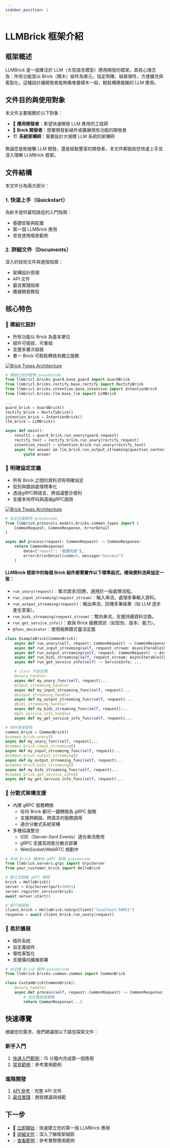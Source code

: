 ```yaml
---
sidebar_position: 1
---
```


# LLMBrick 框架介紹

## 框架概述

LLMBrick 是一個專注於 LLM（大型語言模型）應用開發的框架，其核心理念為：所有功能皆以 Brick（積木）組件為單元，協定明確、組裝彈性，方便擴充與客製化。這種設計讓開發者能夠像堆疊積木一般，輕鬆構建複雜的 LLM 應用。

## 文件目的與使用對象

本文件主要服務於以下對象：
- 🎯 **應用開發者**：希望快速開發 LLM 應用的工程師
- 🔧 **Brick 開發者**：想要開發新組件或擴展現有功能的開發者
- 🏗️ **系統架構師**：需要設計大規模 LLM 系統的架構師

無論您是剛接觸 LLM 開發，還是經驗豐富的開發者，本文件都能助您快速上手並深入理解 LLMBrick 框架。

## 文件結構

本文件分為兩大部分：

### 1. 快速上手（Quickstart）
為新手提供最短路徑的入門指南：
- 基礎安裝與配置
- 第一個 LLMBrick 應用
- 常見使用場景範例

### 2. 詳細文件（Documents）
深入的技術文件與進階指南：
- 架構設計原理
- API 文件
- 最佳實踐指南
- 擴展開發教程

## 核心特色

### 🧱 模組化設計
- 所有功能以 Brick 為基本單位
- 組件可插拔、可重組
- 支援多層次組裝
- 單一 Brick 可輕鬆轉換為獨立服務

<a href="/img/BricksUML.svg" target="_blank" rel="noopener noreferrer">
    <img
        src="/img/BricksUML.svg"
        alt="Brick Types Architecture"
        style={{ maxWidth: "100%", height: "auto", display: "block", margin: "auto" }}
    />
</a>

```python
# 模組化設計範例 pseudocode
from llmbricl.bricks.guard.base_guard import GuardBrick
from llmbricl.bricks.rectify.base_rectify import RectifyBrick
from llmbricl.bricks.intention.base_intention import IntentionBrick
from llmbricl.bricks.llm.base_llm import LLMBrick

...
guard_brick = GuardBrick()
rectify_brick = RectifyBrick()
intention_brick = IntentionBrick()
llm_brick = LLMBrick()

async def main():
    result1 = guard_brick.run_unary(guard_request)
    rectify_text = rectify_brick.run_unary(rectify_request)
    intention_result = intention_brick.run_unary(rectify_text)
    async for answer in llm_brick.run_output_streaming(question_context)
        yield answer

```

### 📑 明確協定定義
- 所有 Brick 之間的資料流有明確協定
- 型別與錯誤處理標準化
- 透過gRPC跨語言、跨協議整合便利
- 支援本地呼叫與遠端gRPC調用

<a href="/img/BrickDataType.svg" target="_blank" rel="noopener noreferrer">
    <img
    src="/img/BrickDataType.svg"
    alt="Brick Types Architecture"
    style={{ maxWidth: "100%", height: "auto", display: "block", margin: "auto" }}
    />
</a>

```python
# 協定定義範例 pseudocode
from llmbrick.protocols.models.bricks.common_types import (
    CommonRequest, CommonResponse, ErrorDetail
)

async def process(request: CommonRequest) -> CommonResponse:
    return CommonResponse(
        data={"result": "處理完成"},
        error=ErrorDetail(code=0, message="Success")
    )
```

#### LLMBrick 框架中的每個 Brick 組件都需實作以下標準函式，確保資料流與協定一致：

- `run_unary(request)`：單次請求/回應，適用於一般處理流程。
- `run_input_streaming(request_stream)`：輸入串流，處理多筆輸入資料。
- `run_output_streaming(request)`：輸出串流，回傳多筆結果（如 LLM 逐步產生答案）。
- `run_bidi_streaming(request_stream)`：雙向串流，支援持續資料交換。
- `run_get_service_info()`：查詢 Brick 服務資訊（如型別、版本、能力）。
- `@func_decorator`：使用裝飾模式靈活定義

```python
class ExampleBrick(CommonBrick):
    async def run_unary(self, request: CommonRequest) -> CommonResponse: ...
    async def run_input_streaming(self, request_stream: AsyncIterable[CommonRequest]) -> CommonResponse: ...
    async def run_output_streaming(self, request: CommonRequest) -> AsyncIterable[CommonResponse]: ...
    async def run_bidi_streaming(self, request_stream: AsyncIterable[CommonRequest]) -> AsyncIterable[CommonResponse]: ...
    async def run_get_service_info(self) -> ServiceInfo: ...

    # class 內部定義
    @unary_handler
    async def my_unary_func(self, request)...
    @input_streaming_handler
    async def my_input_streaming_func(self, request)...
    @output_streaming_handler
    async def my_output_streaming_func(self, request)...
    @bidi_streaming_handler
    async def my_bidi_streaming_func(self, request)...
    @get_service_info_handler
    async def my_get_service_info_func(self, request)...

# 物件直接替換
common_brick = CommonBrick()
@common_brick.unary()
async def my_unary_func(self, request)...
@common_brick.input_streaming()
async def my_input_streaming_func(self, request)...
@common_brick.output_streaming()
async def my_output_streaming_func(self, request)...
@common_brick.bidi_streaming()
async def my_bidi_streaming_func(self, request)...
@common_brick.get_service_info()
async def my_get_service_info_func(self, request)...
```

### 🔄 分散式架構支援
- 內建 gRPC 服務轉換
  - 任何 Brick 都可一鍵轉換為 gRPC 服務
  - 支援跨網路、跨語言的服務調用
  - 適合分散式系統架構
- 多種協議整合
  - SSE（Server-Sent Events）適合串流應用
  - gRPC 支援高效能分散式部署
  - WebSocket/WebRTC 規劃中

```python
# 本地 Brick 轉換為 gRPC 服務 pseudocode
from llmbrick.servers.grpc import GrpcServer
from your_customer_brick import HelloBrick

# 建立並啟動 gRPC 服務
brick = HelloBrick()
server = GrpcServer(port=50051)
server.register_service(brick)
await server.start()

# 客戶端調用
client_brick = HelloBrick.toGrpcClient("localhost:50051")
response = await client_brick.run_unary(request)
```

### 🔧 易於擴展
- 插件系統
- 自定義組件
- 彈性客製化
- 支援橫向擴展部署

```python
# 自定義 Brick 範例 pseudocode
from llmbrick.bricks.common.common import CommonBrick

class CustomBrick(CommonBrick):
    @unary_handler
    async def process(self, request: CommonRequest) -> CommonResponse:
        # 自定義處理邏輯
        return CommonResponse(...)
```

## 快速導覽

根據您的需求，我們建議按以下路徑探索文件：

### 新手入門
1. [快速入門範例](./quickstart)：15 分鐘內完成第一個應用
2. [常見範例](./quickstart/local_brick_define)：參考實用範例

### 進階開發
1. [API 參考](./documents/api)：完整 API 文件
2. [最佳實踐](./documents/best-practices)：開發建議與規範

## 下一步

- 🚀 [立即開始](./quickstart)：快速建立您的第一個 LLMBrick 應用
- 📖 [詳細文件](./documents)：深入了解框架細節
- 💡 [查看範例](https://github.com/JiHungLin/llmbrick/tree/main/examples)：參考實際應用範例
